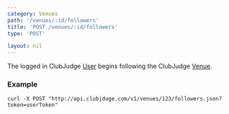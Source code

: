 ```yaml
---
category: Venues
path: '/venues/:id/followers'
title: 'POST /venues/:id/followers'
type: 'POST'

layout: nil
---
```


The logged in ClubJudge [User](#/user-model) begins following the ClubJudge [Venue](#/venue-model).

### Example

```
curl -X POST "http://api.clubjduge.com/v1/venues/123/followers.json?token=userToken"
```


